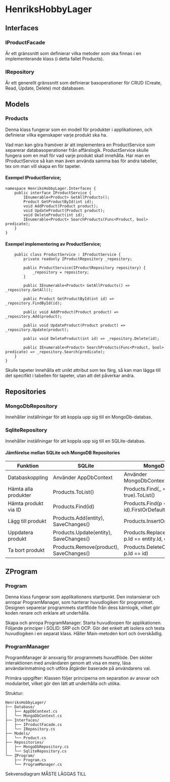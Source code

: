 # HenriksHobbyLager

## Interfaces

### IProductFacade
Är ett gränssnitt som definierar vilka metoder som ska finnas i en implementerande klass (i detta fallet Products).

### IRepository
Är ett generellt gränssnitt som definierar basoperationer för CRUD (Create, Read, Update, Delete) mot databasen.

## Models

### Products
Denna klass fungerar som en modell för produkter i applikationen, och definierar vilka egenskaper varje produkt ska ha.

Vad man kan göra framöver är att implementera en ProductService som separerar databasoperationer från affärslogik. ProductService skulle fungera som en mall för vad varje produkt skall innehålla. 
Har man en IProductService så kan man även använda samma bas för andra tabeller, tex om man vill skapa en för tapeter.

#### Exempel IProductService; 

```
namespace HenriksHobbyLager.Interfaces {
    public interface IProductService {
        IEnumerable<Product> GetAllProducts();
        Product GetProductById(int id);
        void AddProduct(Product product);
        void UpdateProduct(Product product);
        void DeleteProduct(int id);
        IEnumerable<Product> SearchProducts(Func<Product, bool> predicate);
    }
}
```
#### Exempel implementering av ProductService; 

```namespace HenriksHobbyLager.Services {
    public class ProductService : IProductService {
        private readonly IProductRepository _repository;

        public ProductService(IProductRepository repository) {
            _repository = repository;
        }

        public IEnumerable<Product> GetAllProducts() => _repository.GetAll();

        public Product GetProductById(int id) => _repository.FindById(id);

        public void AddProduct(Product product) => _repository.Add(product);

        public void UpdateProduct(Product product) => _repository.Update(product);

        public void DeleteProduct(int id) => _repository.Delete(id);

        public IEnumerable<Product> SearchProducts(Func<Product, bool> predicate) => _repository.Search(predicate);
    }
}
```

Skulle tapeter innehålla ett unikt attribut som tex färg, så kan man lägga till det specifikt i tabellen för tapeter, utan att det påverkar andra.

## Repositories

### MongoDbRepository
Innehåller inställningar för att koppla upp sig till en MongoDb-databas.

### SqliteRepository
Innehåller inställningar för att koppla upp sig till en SQLite-databas.

#### Jämförelse mellan SQLite och MongoDB Repositories

Funktion              | SQLite                         | MongoDB  
----------------------|---------------------------------|--------------------------------------  
Databaskoppling       | Använder AppDbContext           | Använder MongoDbContext  
Hämta alla produkter  | Products.ToList()               | Products.Find(_ => true).ToList()  
Hämta produkt via ID  | Products.Find(id)               | Products.Find(p => p.Id == id).FirstOrDefault()  
Lägg till produkt     | Products.Add(entity), SaveChanges() | Products.InsertOne(entity)  
Uppdatera produkt     | Products.Update(entity), SaveChanges() | Products.ReplaceOne(p => p.Id == entity.Id, entity)  
Ta bort produkt       | Products.Remove(product), SaveChanges() | Products.DeleteOne(p => p.Id == id)  

## ZProgram

### Program 

Denna klass fungerar som applikationens startpunkt. Den instansierar och anropar ProgramManager, som hanterar huvudlogiken för programmet. Designen separerar programmets startflöde från dess kärnlogik, vilket gör koden renare och enklare att underhålla.

Skapa och anropa ProgramManager.
Starta huvudloopen för applikationen.
Följande principer i SOLID:
SRP och OCP. Gör det enkelt att isolera och testa huvudlogiken i en separat klass. Håller Main-metoden kort och överskådlig.

### ProgramManager

ProgramManager är ansvarig för programmets huvudflöde. Den sköter interaktionen med användaren genom att visa en meny, läsa användarinmatning och utföra åtgärder baserade på användarens val.

Primära uppgifter:
Klassen följer principerna om separation av ansvar och modularitet, vilket gör den lätt att underhålla och utöka.

Struktur:

```
HenriksHobbyLager/
├── Database/
│   ├── AppDbContext.cs
│   └── MongoDbContext.cs
├── Interfaces/
│   ├── IProductFacade.cs
│   └── IRepository.cs
├── Models/
│   └── Product.cs
├── Repositories/
│   ├── MongoDbRepository.cs
│   └── SqliteRepository.cs
└── ZProgram/
    ├── Program.cs
    └── ProgramManager.cs
```


Sekvensdiagram MÅSTE LÄGGAS TILL
